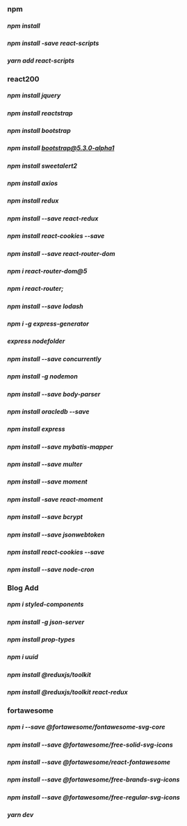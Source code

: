 ### npm 
##### npm install
##### npm install -save react-scripts
##### yarn add react-scripts

### react200
##### npm install jquery 
##### npm install reactstrap
##### npm install bootstrap
##### npm install bootstrap@5.3.0-alpha1
##### npm install sweetalert2
##### npm install axios
##### npm install redux
##### npm install --save react-redux
##### npm install react-cookies --save
##### npm install --save react-router-dom
##### npm i react-router-dom@5
##### npm i react-router;
##### npm install --save lodash
##### npm i -g express-generator
##### express nodefolder
##### npm install --save concurrently
##### npm install -g nodemon
##### npm install --save body-parser
##### npm install oracledb --save
##### npm install express
##### npm install --save mybatis-mapper
##### npm install --save multer
##### npm install --save moment
##### npm install -save react-moment
##### npm install --save bcrypt
##### npm install --save jsonwebtoken
##### npm install react-cookies --save
##### npm install --save node-cron

### Blog Add
##### npm i styled-components
##### npm install -g json-server
##### npm install prop-types
##### npm i uuid
##### npm install @reduxjs/toolkit
##### npm install @reduxjs/toolkit react-redux

### fortawesome
##### npm i --save @fortawesome/fontawesome-svg-core
##### npm install --save @fortawesome/free-solid-svg-icons
##### npm install --save @fortawesome/react-fontawesome
##### npm install --save @fortawesome/free-brands-svg-icons
##### npm install --save @fortawesome/free-regular-svg-icons

##### yarn dev
